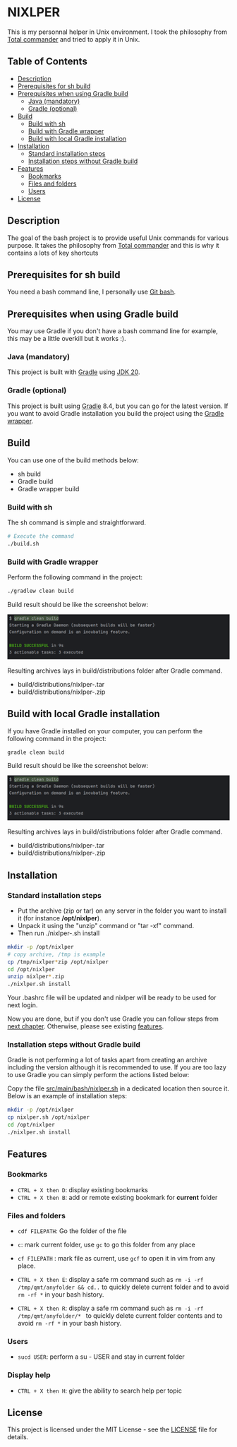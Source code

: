 # NIXLPER

This is my personnal helper in Unix environment. I took the philosophy from [Total commander](https://www.ghisler.com/accueil.htm) and tried to apply it in Unix.

## Table of Contents

- [Description](#description)
- [Prerequisites for sh build](#prerequisites-for-sh-build)
- [Prerequisites when using Gradle build](#prerequisites-when-using-gradle-build)
  - [Java (mandatory)](#java-mandatory)
  - [Gradle (optional)](#gradle-optional)
- [Build](#build)
  - [Build with sh](#build-with-sh)
  - [Build with Gradle wrapper](#build-with-gradle-wrapper)
  - [Build with local Gradle installation](#build-with-local-gradle-installation)
- [Installation](#installation)
  - [Standard installation steps](#standard-installation-steps)
  - [Installation steps without Gradle build](#installation-steps-without-gradle-build)
- [Features](#features)
  - [Bookmarks](#bookmarks)
  - [Files and folders](#files-and-folders)
  - [Users](#users)
- [License](#license)

## Description

The goal of the bash project is to provide useful Unix commands for various purpose. It takes the philosophy from [Total commander](https://www.ghisler.com/accueil.htm) 
and this is why it contains a lots of key shortcuts

## Prerequisites for sh build
You need a bash command line, I personally use [Git bash](https://git-scm.com/downloads). 

## Prerequisites when using Gradle build
You may use Gradle if you don't have a bash command line for example, this may be a little overkill but it works :).

### Java (mandatory)

This project is built with [Gradle](#gradle) using [JDK 20](https://www.oracle.com/java/technologies/javase/jdk20-archive-downloads.html).

### Gradle (optional)

This project is built using [Gradle](https://gradle.org/releases/) 8.4, but you can go for the latest version. If you want to avoid Gradle
installation you build the project using the [Gradle wrapper](#build-with-gradle-wrapper).

## Build
You can use one of the build methods below:
- sh build
- Gradle build
- Gradle wrapper build

### Build with sh

The sh command is simple and straightforward.
```bash
# Execute the command
./build.sh
```

### Build with Gradle wrapper
Perform the following command in the project:
```bash
./gradlew clean build
```
Build result should be like the screenshot below:

![gradle_build.png](documentation/gradle_build.png)

Resulting archives lays in build/distributions folder after Gradle command.
- build/distributions/nixlper-<version>.tar
- build/distributions/nixlper-<version>.zip

## Build with local Gradle installation

If you have Gradle installed on your computer, you can perform the following command in the project:
```bash
gradle clean build
```
Build result should be like the screenshot below:

![gradle_build.png](documentation/gradle_build.png)

Resulting archives lays in build/distributions folder after Gradle command.
- build/distributions/nixlper-<version>.tar
- build/distributions/nixlper-<version>.zip

## Installation

### Standard installation steps

- Put the archive (zip or tar) on any server in the folder you want to install it (for instance **/opt/nixlper**).
- Unpack it using the "unzip" command or "tar -xf" command.
- Then run ./nixlper-<version>.sh install

```bash
mkdir -p /opt/nixlper
# copy archive, /tmp is example
cp /tmp/nixlper*zip /opt/nixlper
cd /opt/nixlper
unzip nixlper*.zip
./nixlper.sh install
```

Your .bashrc file will be updated and nixlper will be ready to be used for next login.

Now you are done, but if you don't use Gradle you can follow steps from [next chapter](#installation-steps-without-gradle-build).
Otherwise, please see existing [features](#features).

### Installation steps without Gradle build

Gradle is not performing a lot of tasks apart from creating an archive including the version although it is recommended 
to use. If you are too lazy to use Gradle you can simply perform the actions listed below:

Copy the file [src/main/bash/nixlper.sh](src/main/bash/nixlper.sh) in a dedicated location then source it. 
Below is an example of installation steps:

```bash
mkdir -p /opt/nixlper
cp nixlper.sh /opt/nixlper
cd /opt/nixlper
./nixlper.sh install
```
## Features

### Bookmarks

- `CTRL + X then D`: display existing bookmarks
- `CTRL + X then B`: add or remote existing bookmark for **current** folder

### Files and folders

- `cdf FILEPATH`: Go the folder of the file


- `c`: mark current folder, use `gc` to go this folder from any place
- `cf FILEPATH` : mark file as current, use `gcf` to open it in vim from any place.


- `CTRL + X then E`: display a safe rm command such as `rm -i -rf /tmp/qmt/anyfolder && cd..` to quickly delete current folder and to avoid `rm -rf *` in your bash history.
- `CTRL + X then R`: display a safe rm command such as `rm -i -rf /tmp/qmt/anyfolder/* ` to quickly delete current folder contents and to avoid `rm -rf *` in your bash history.

### Users

- `sucd USER`: perform a su - USER and stay in current folder

### Display help

- `CTRL + X then H`: give the ability to search help per topic

## License

This project is licensed under the MIT License - see the [LICENSE](LICENSE) file for details.
